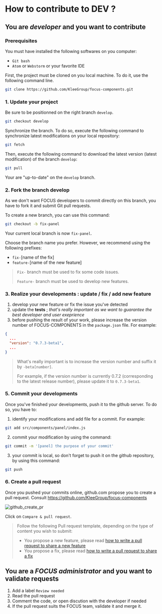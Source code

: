 # How to contribute to DEV ?

## You are *developer* and you want to contribute

### Prerequisites

You must have installed the following softwares on you computer:
* `Git bash`
* `Atom` or `Webstorm` or your favorite IDE

First, the project must be cloned on you local machine. To do it, use the following command line.

```bash
git clone https://github.com/KleeGroup/focus-components.git
```

### 1. Update your project

Be sure to be positionned on the right branch `develop`.

```bash
git checkout develop
```

Synchronize the branch. To do so, execute the following command to synchronize latest modifications on your local repository:

```bash
git fetch
```

Then, execute the following command to download the latest version (latest modification) of the branch `develop`:

```bash
git pull
```

Your are "up-to-date" on the `develop` branch.

### 2. Fork the branch develop

As we don't want FOCUS developers to commit directly on this branch, you have to fork it and submit Git pull requests.

To create a new branch, you can use this command:

```bash
git checkout -b fix-panel
```

Your current local branch is now `fix-panel`.

Choose the branch name you prefer. However, we recommend using the following prefixes:
* `fix-`[name of the fix]
* `feature-`[name of the new feature]

> `Fix-` branch must be used to fix some code issues.
>
> `Feature-` branch must be used to develop new features.

### 3. Realize your developments : update / fix / add new feature

1. develop your new feature or fix the issue you've detected
2. update the __tests__ ; *that's really important as we want to guarantee the best developer and user exeprience*
3. before pushing the result of your work, please increase the version number of FOCUS-COMPONENTS in the `package.json` file. For example:

```JSON
{
  ...
  "version": "0.7.3-beta1",
  ...
}
```

> What's really important is to increase the version number and suffix it by `-beta[number]`.
>
> For example, if the version number is currently 0.7.2 (corresponding to the latest release number), please update it to `0.7.3-beta1`.

### 5. Commit your developments

Once you've finished your developments, push it to the github server. To do so, you have to:

1. identify your modifications and add file for a commit. For example:
```bash
git add src/components/panel/index.js
```

2. commit your modification by using the command:
```bash
git commit -m '[panel] the purpose of your commit'
```

3. your commit is local, so don't forget to push it on the github repository, by using this command:
```bash
git push
```

### 6. Create a pull request

Once you pushed your commits online, github.com propose you to create a pull request. Consult https://github.com/KleeGroup/focus-components

![github_create_pr](https://cloud.githubusercontent.com/assets/5349745/10515715/03969b34-7355-11e5-96db-db651a17bcb4.PNG)

Click on `Compare & pull request`.

> Follow the following Pull request template, depending on the type of content you wish to submit:
>
> * You propose a new feature, please read [how to write a pull request to share a new feature](https://github.com/KleeGroup/focus-components/tree/develop/doc/PR_FEATURE_TEMPLATE.md)
> * You propose a fix, please read [how to write a pull request to share a fix](https://github.com/KleeGroup/focus-components/tree/develop/doc/PR_FIX_TEMPLATE.md)

## You are a *FOCUS administrator* and you want to validate requests

1. Add a label `Review needed`
2. Read the pull request
3. Comment the code, or open discution with the developer if needed
4. If the pull request suits the FOCUS team, validate it and merge it.

